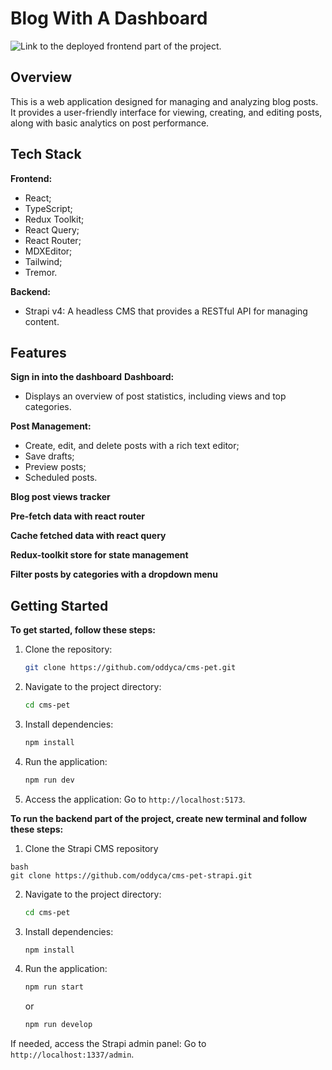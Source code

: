 # Blog With A Dashboard

![Link](https://cms-pet.netlify.app/) to the deployed frontend part of the project.
## Overview
This is a web application designed for managing and analyzing blog posts. It provides a user-friendly interface for viewing, creating, and editing posts, along with basic analytics on post performance.

## Tech Stack
**Frontend:**
  - React;
  - TypeScript;
  - Redux Toolkit;
  - React Query;
  - React Router;
  - MDXEditor;
  - Tailwind;
  - Tremor.

**Backend:**
  - Strapi v4: A headless CMS that provides a RESTful API for managing content.

## Features
**Sign in into the dashboard**
**Dashboard:** 
  - Displays an overview of post statistics, including views and top categories.
  
**Post Management:**
  - Create, edit, and delete posts with a rich text editor;
  - Save drafts;
  - Preview posts;
  - Scheduled posts.

**Blog post views tracker**

**Pre-fetch data with react router**

**Cache fetched data with react query**

**Redux-toolkit store for state management**

**Filter posts by categories with a dropdown menu**

## Getting Started
**To get started, follow these steps:**

1. Clone the repository:
   ```bash
   git clone https://github.com/oddyca/cms-pet.git
   ```

2. Navigate to the project directory:
   ```bash
   cd cms-pet
   ```

3. Install dependencies:
   ```bash
   npm install
   ```

4. Run the application:
   ```bash
   npm run dev
   ```
5. Access the application:
   Go to `http://localhost:5173`.

**To run the backend part of the project, create new terminal and follow these steps:**

1. Clone the Strapi CMS repository
```
bash
git clone https://github.com/oddyca/cms-pet-strapi.git
```
2. Navigate to the project directory:
   ```bash
   cd cms-pet
   ```

3. Install dependencies:
   ```bash
   npm install
   ```

4. Run the application:
   ```bash
   npm run start
   ```
   or
   ```bash
   npm run develop
   ```

If needed, access the Strapi admin panel:
   Go to `http://localhost:1337/admin`.

